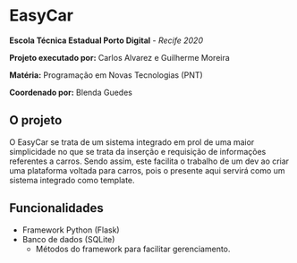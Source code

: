 # EasyCar

**Escola Técnica Estadual Porto Digital** - _Recife 2020_

**Projeto executado por:** Carlos Alvarez e Guilherme Moreira

**Matéria:** Programação em Novas Tecnologias (PNT)

**Coordenado por:** Blenda Guedes



## O projeto

O EasyCar se trata de um sistema integrado em prol de uma maior simplicidade no que se trata da inserção e requisição de informações referentes a carros.
Sendo assim, este facilita o trabalho de um dev ao criar uma plataforma voltada para carros, pois o presente aqui servirá como um sistema integrado como template.


## Funcionalidades

* Framework Python (Flask)
* Banco de dados (SQLite)
  * Métodos do framework para facilitar gerenciamento.
